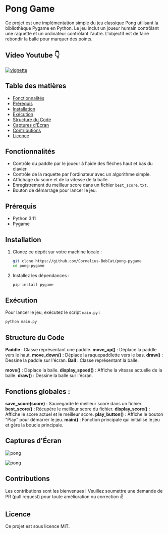 # Pong Game

Ce projet est une implémentation simple du jeu classique Pong utilisant la bibliothèque Pygame en Python. Le jeu inclut un joueur humain contrôlant une raquette et un ordinateur contrôlant l'autre. L'objectif est de faire rebondir la balle pour marquer des points.

## Video Youtube 👇

[![vignette](https://i.ibb.co/F6Gd0Dw/Copie-de-RESEAU-3-D-REACT-NEXTJS-MONGO.png)](https://youtu.be/Iw6VcCu93PE)

## Table des matières

- [Fonctionnalités](#fonctionnalités)
- [Prérequis](#prérequis)
- [Installation](#installation)
- [Exécution](#exécution)
- [Structure du Code](#structure-du-code)
- [Captures d'Écran](#captures-décran)
- [Contributions](#contributions)
- [Licence](#licence)

## Fonctionnalités

- Contrôle du paddle par le joueur à l'aide des flèches haut et bas du clavier.
- Contrôle de la raquette par l'ordinateur avec un algorithme simple.
- Affichage du score et de la vitesse de la balle.
- Enregistrement du meilleur score dans un fichier `best_score.txt`.
- Bouton de démarrage pour lancer le jeu.

## Prérequis

- Python 3.11
- Pygame

## Installation

1. Clonez ce dépôt sur votre machine locale :

   ```bash
   git clone https://github.com/Cornelius-BobCat/pong-pygame
   cd pong-pygame
   ```

2. Installez les dépendances :

   ```bash
   pip install pygame
   ```

## Exécution

Pour lancer le jeu, exécutez le script `main.py` :

```bash
python main.py
```

## Structure du Code

**Paddle** : Classe représentant une paddle.
**move_up()** : Déplace la paddle vers le haut.
**move_down()** : Déplace la raquepaddlette vers le bas.
**draw()** : Dessine la paddle sur l'écran.
**Ball** : Classe représentant la balle.

**move()** : Déplace la balle.
**display_speed()** : Affiche la vitesse actuelle de la balle.
**draw()** : Dessine la balle sur l'écran.

## Fonctions globales :

**save_score(score)** : Sauvegarde le meilleur score dans un fichier.
**best_score()** : Récupère le meilleur score du fichier.
**display_score()** : Affiche le score actuel et le meilleur score.
**play_button()** : Affiche le bouton "Play" pour démarrer le jeu.
**main()** : Fonction principale qui initialise le jeu et gère la boucle principale.

## Captures d'Écran

![pong](https://i.ibb.co/b10MjGC/Capture-d-cran-2024-05-21-00-25-30.png)

![pong](https://i.ibb.co/6sKgJKR/Capture-d-cran-2024-05-21-00-25-40.png)

## Contributions

Les contributions sont les bienvenues ! Veuillez soumettre une demande de PR (pull request) pour toute amélioration ou correction ✌️

## Licence

Ce projet est sous licence MIT.
